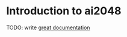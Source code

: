 # Introduction to ai2048

TODO: write [great documentation](http://jacobian.org/writing/great-documentation/what-to-write/)
